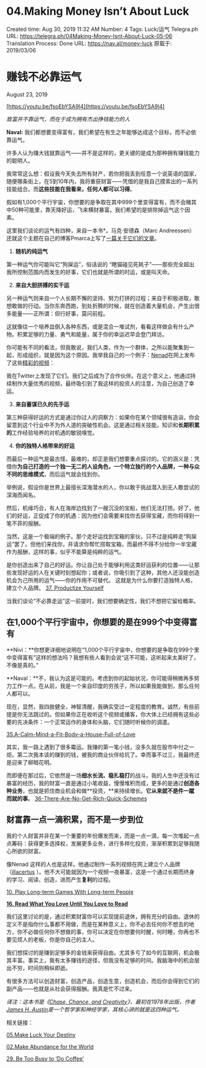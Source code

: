 # 04.Making Money Isn’t About Luck

Created time: Aug 30, 2019 11:32 AM
Number: 4
Tags: Luck/运气
Telegra.ph URL: https://telegra.ph/04Making-Money-Isnt-About-Luck-05-06
Translation Process: Done
URL: https://nav.al/money-luck
原载于: 2019/03/06

# **赚钱不必靠运气**

August 23, 2019

[https://youtu.be/fsoEbYSA9l4](https://youtu.be/fsoEbYSA9l4)

*致富并不靠运气，而在于成为拥有杰出挣钱能力的人*

**Naval:** 我们都想要变得富有，我们希望在有生之年能够达成这个目标，而不必依靠运气。

许多人认为赚大钱就靠运气——并不是这样的，更关键的是成为那种拥有赚钱能力的聪明人。

我常常这么想：假设我今天失去所有财产，若你把我丢到任意一个说英语的国家，随便哪条街上，在5到10年内，我将重获财富——凭借的是我自己摸索出的一系列技能组合。而**这些技能在我看来，任何人都可以习得**。

假如有1,000个平行宇宙，你想要的是争取在其中999个里变得富有，而不会赌其中50种可能里，靠天降好运，飞来横财暴富。我们希望的是排除掉运气这个因素。

这里我们谈论的运气有四种，来自一本书*。马克·安德森（Marc Andreessen）还就这个主题在自己的博客Pmarca上写了[一篇关于它们的文章](https://pmarchive.com/luck_and_the_entrepreneur.html)。

1. **随机的纯运气**

第一种运气你可能叫它“狗屎运”，俗话说的 “瞎猫碰见死耗子”——那些完全超出我所控制范围内而发生的好事，它们也就是所谓的时运，或是叫天命。

2. **来自大胆拼搏的实干运**

另一种运气则来自一个人长期不懈的坚持、努力打拼的过程；来自于积极进取，敢想敢做的行动。当你东奔西跑，到处折腾的时候，就在创造着大量机会，产生出很多能量——正所谓：但行好事，莫问前程。

这就像往一个培养皿倒入各种东西，或是混合一堆试剂，看看这样做会有什么产物。积累足够的力量、勇气和能量，属于你的幸运迟早会登门拜访。

你可能有不同的看法，但我敢说，我们人类，作为一个群体，之所以能聚集到一起，形成组织，就是因为这个原因。我举我自己的一个例子：[Nenad](https://m.youtube.com/channel/UCmvhCWvHk3-SJqljh5cCm8A)在网上发布了这些[精彩的视频](https://www.youtube.com/channel/UCmvhCWvHk3-SJqljh5cCm8A/videos?view=0&sort=dd&shelf_id=1)：

我在Twitter上发现了它们。我们之后成为了合作伙伴。在这个意义上，他通过持续制作大量优秀的视频，最终吸引到了我这样的投资人的注意，为自己创造了幸运。

3. **来自蓄谋已久的先手运**

第三种获得好运的方式是通过你过人的洞察力：如果你在某个领域很有造诣，你会留意到这个行业中不为外人道的突破性机会。这是通过相关技能，知识和**长期积累的**工作经验培养的对机遇的敏锐嗅觉。

4. **你的独特人格带来的好运**

而最后一种运气是最古怪、最难的，却正是我们想要重点探讨的。它的涵义是：凭借你**为自己打造的一个独一无二的人设角色，一个特立独行的个人品牌，一种与众不同的思维模式**，而后运气就会找到你。

举例说，假设你是世界上最擅长深海潜水的人，你以敢于挑战潜入到无人敢尝试的深海而闻名。

然后，机缘巧合，有人在海岸边找到了一艘沉没的宝船，他们无法打捞。好了，他们的好运，正促成了你的机遇：因为他们会需要来找你去获得宝藏，而你将得到一笔不菲的报酬。

当然，这是一个极端的例子。那个走好运找到宝箱的家伙，只不过是纯粹走“狗屎运”罢了。但他们来找你，并请求你帮忙捞取宝箱，而最终不得不分给你一半宝藏作为报酬，这样的事，似乎不能算是纯粹的运气。

是你创造出来了自己的好运。你让自己处于能够利用这类好运获利的位置——让那些发现好运的人在关键时刻想起你；或者说，你吸引到了这种，其他人还没能创造机会为己所用的运气——你的作用不可替代。 这就是为什么你要打造独特人格，建立个人品牌。
[37. Productize Yourself](https://telegra.ph/37-Productize-Yourself-02-28-2)

当我们谈论“不必靠走运”这一前提时，我们想要确定性，我们不想把它留给概率。

## **在1,000个平行宇宙中，你想要的是在999个中变得富有**

**Nivi：**你想更详细地说明在“1,000个平行宇宙中，你想要的是争取在999个里中变得富有”这样的想法吗？我想有些人看到会说“这不可能，这听起来太美好了，不像是真的。”

**Naval：**不，我认为这是可能的。考虑到你的起始状况，你可能得稍微再多努力工作一点。在从前，我是一个来自印度的穷孩子，所以如果我能做到，那么任何人都可以。

现在，显然，我四肢健全，神智清醒，我确实受过一定程度的教育。诚然，有些前提是你无法跳过的。但如果你正在收听这个视频或播客，你大体上已经拥有这些必要的先决条件：一个正常运作的身体和头脑，它们随时听候你的调遣。

[35.A-Calm-Mind-a-Fit-Body-a-House-Full-of-Love](https://telegra.ph/A-Calm-Mind-a-Fit-Body-a-House-Full-of-Love-02-25)

其实，我一路上遇到了很多霉运。我赚的第一笔小钱，没多久就在股市中付之一炬。第二次我本该的赚到的钱，被我的商业伙伴给坑了。幸而事不过三，我最终还是迎来了柳暗花明。

而即便在那过后，它依然是一场**细水长流、稳扎稳打**的战斗。我的人生中还没有过暴富的经历，我的财富一直是通过小笔收益，慢慢堆积而成，更多的是通过**创造各种业务**，也就是抓住商业机会和做**投资，**来持续增长。**它从来就不是件一蹴而就的事**。
[36-There-Are-No-Get-Rich-Quick-Schemes](https://telegra.ph/36-There-Are-No-Get-Rich-Quick-Schemes-02-25)

## **财富靠一点一滴积累，而不是一步到位**

我的个人财富并非在某一个重要的年份爆发而来，而是一点一滴，每一次堆起一点点筹码：获得更多选择权，发展更多业务，进行多样化投资，渐渐积累到足够我随心所欲的财富。

像Nenad 这样的人也是这样。他通过制作一系列视频在网上建立个人品牌（[illacertus](https://www.youtube.com/channel/UCmvhCWvHk3-SJqljh5cCm8A) ）。他不大可能就因为一个视频一夜暴富，这是一个通过长期而终身的学习、阅读、创造，进而产生**复利**的过程。

[10. Play Long-term Games With Long-term People](10%20Play%20Long-term%20Games%20With%20Long-term%20People%2095c3c1ba34b74c91a4f36b4332051e6c.md)

[**16. Read What You Love Until You Love to Read**](16%20Read%20What%20You%20Love%20Until%20You%20Love%20to%20Read%200d383bd20eeb4acda673df63718032cd.md)

我们这里讨论的是，通过积累财富你可以实现提前退休，拥有充分的自由。退休的定义不是指你什么事都不用做，而是在某种意义上，你不必去任何你不想去的地方，你不必做任何你不想做的事，你可以决定在你想要何时醒，何时睡，你再也不要见烦人的老板，你是你自己的主人。

我们想探讨的是赚到足够多的金钱来获得自由。尤其多亏了如今的互联网，机会极其丰富。事实上，我有太多赚钱的途径，但我没有足够的时间。我脑海中的机会层出不穷，时间则稍纵即逝。

有很多方法可以创造财富，创造产品，创造生意，创造机会，而后你会得到它们的副产品——也就是从社会获得报酬。我真是忙不过来。

*译注：这本书是《[Chase, Chance, and Creativity](https://mitpress.mit.edu/books/chase-chance-and-creativity)》，最初在1978年出版，作者[James H. Austin](https://mitpress.mit.edu/contributors/james-h-austin)是一个哲学家和神经学家，其核心讲的就是这四种运气。*

相关链接：

[05.Make Luck Your Destiny](05%20Make%20Luck%20Your%20Destiny%20deb51f2914de44cfb200a3b9d084e6f2.md) 

[02.Make Abundance for the World](02%20Make%20Abundance%20for%20the%20World%20a539f3d6d4ce40ccb183bdb24d3f73f8.md) 

[29. Be Too Busy to ‘Do Coffee’](04%20Making%20Money%20Isn%E2%80%99t%20About%20Luck%201318be45851149cabd0ed391a939d7d9/29%20Be%20Too%20Busy%20to%20%E2%80%98Do%20Coffee%E2%80%99%208d6cd3d6ff0342b89c8b55662c7ee4e9.md)